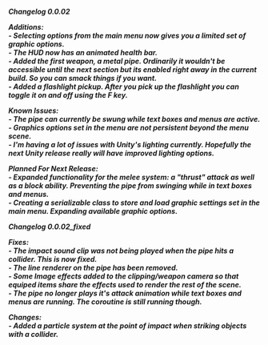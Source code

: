***Changelog 0.0.02***   

***Additions:***   
***- Selecting options from the main menu now gives you a limited set of graphic options.***   
***- The HUD now has an animated health bar.***   
***- Added the first weapon, a metal pipe. Ordinarily it wouldn't be accessible until the next section but its enabled right away in the current build. So you can smack things if you want.***   
***- Added a flashlight pickup. After you pick up the flashlight you can toggle it on and off using the F key.***   

***Known Issues:***   
***- The pipe can currently be swung while text boxes and menus are active.***   
***- Graphics options set in the menu are not persistent beyond the menu scene.***   
***- I'm having a lot of issues with Unity's lighting currently. Hopefully the next Unity release really will have improved lighting options.***   

***Planned For Next Release:***   
***- Expanded functionality for the melee system: a "thrust" attack as well as a block ability. Preventing the pipe from swinging while in text boxes and menus.***   
***- Creating a serializable class to store and load graphic settings set in the main menu. Expanding available graphic options.***   

***Changelog 0.0.02_fixed***   

***Fixes:***   
***- The impact sound clip was not being played when the pipe hits a collider. This is now fixed.***   
***- The line renderer on the pipe has been removed.***   
***- Some Image effects added to the clipping/weapon camera so that equiped items share the effects used to render the rest of the scene.***   
***- The pipe no longer plays it's attack animation while text boxes and menus are running. The coroutine is still running though.***   

***Changes:***   
***- Added a particle system at the point of impact when striking objects with a collider.***   

